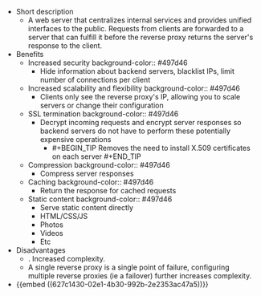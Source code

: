 - Short description
	- A web server that centralizes internal services and provides unified interfaces to the public. Requests from clients are forwarded to a server that can fulfill it before the reverse proxy returns the server's response to the client.
- Benefits
	- Increased security
	  background-color:: #497d46
		- Hide information about backend servers, blacklist IPs, limit number of connections per client
	- Increased scalability and flexibility
	  background-color:: #497d46
		- Clients only see the reverse proxy's IP, allowing you to scale servers or change their configuration
	- SSL termination
	  background-color:: #497d46
		- Decrypt incoming requests and encrypt server responses so backend servers do not have to perform these potentially expensive operations
			- #+BEGIN_TIP
			  Removes the need to install X.509 certificates on each server
			  #+END_TIP
	- Compression
	  background-color:: #497d46
		- Compress server responses
	- Caching
	  background-color:: #497d46
		- Return the response for cached requests
	- Static content
	  background-color:: #497d46
		- Serve static content directly
		- HTML/CSS/JS
		- Photos
		- Videos
		- Etc
- Disadvantages
	- . <span class="hl-neutral-01">Increased complexity</span>.
	- A <span class="hl-neutral-01">single reverse proxy is a single point of failure</span>, configuring multiple reverse proxies (ie a failover) further increases complexity.
- {{embed ((627c1430-02e1-4b30-992b-2e2353ac47a5))}}